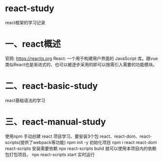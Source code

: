 # react-study
react框架的学习记录
# 一、react概述
官网:  https://reactjs.org
React:  一个用于构建用户界面的 JavaScript 库。跟vue类似React也是渐进式的、也可以被逐步采用的即可以按需引入需要的功能模块。

# 二、react-basic-study
react基础语法的学习

# 三、react-manual-study
使用npm 手动创建 react 项目学习、要安装3个包 react、react-dom、react-scripts(提供了webpack等功能)
npm init -y 初始化项目
npm i  react react-dom react-scripts 安装需要依赖
npx react-scripts bulid 就可以使用本项目内的依赖包打包项目。
npx react-scripts start 实时运行











